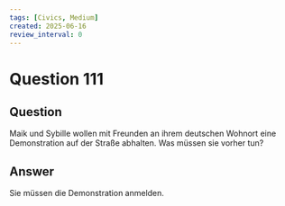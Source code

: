 ```yaml
---
tags: [Civics, Medium]
created: 2025-06-16
review_interval: 0
---
```


# Question 111

## Question

Maik und Sybille wollen mit Freunden an ihrem deutschen Wohnort eine Demonstration auf der Straße abhalten. Was müssen sie vorher tun?

## Answer

Sie müssen die Demonstration anmelden.
